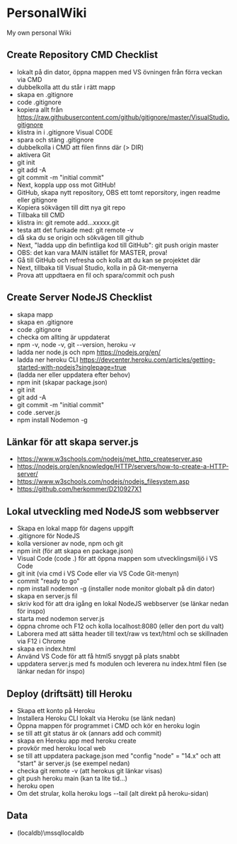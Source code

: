 # PersonalWiki
My own personal Wiki
## Create Repository CMD Checklist
- lokalt på din dator, öppna mappen med VS övningen från förra veckan via CMD
- dubbelkolla att du står i rätt mapp
- skapa en .gitignore 
- code .gitignore
- kopiera allt från https://raw.githubusercontent.com/github/gitignore/master/VisualStudio.gitignore
- klistra in i .gitignore Visual CODE
- spara och stäng .gitignore
- dubbelkolla i CMD att filen finns där (> DIR)
- aktivera Git
- git init
- git add -A
- git commit -m "initial commit"
- Next, koppla upp oss mot GitHub!
- GitHub, skapa nytt repository, OBS ett tomt reporsitory, ingen readme eller gitignore
- Kopiera sökvägen till ditt nya git repo
- Tillbaka till CMD
- klistra in: git remote add...xxxxx.git
- testa att det funkade med: git remote -v
- då ska du se origin och sökvägen till github
- Next, "ladda upp din befintliga kod till GitHub": git push origin master
- OBS: det kan vara MAIN istället för MASTER, prova!
- Gå till GitHub och refresha och kolla att du kan se projektet där
- Next, tillbaka till Visual Studio, kolla in på Git-menyerna
- Prova att uppdtaera en fil och spara/commit och push
## Create Server NodeJS Checklist
- skapa mapp
- skapa en .gitignore 
- code .gitignore
- checka om allting är uppdaterat
- npm -v, node -v, git --version, heroku -v
- ladda ner node.js och npm https://nodejs.org/en/
- ladda ner heroku CLI https://devcenter.heroku.com/articles/getting-started-with-nodejs?singlepage=true
- (ladda ner eller uppdatera efter behov)
- npm init (skapar package.json)
- git init
- git add -A
- git commit -m "initial commit"
- code .server.js
- npm install Nodemon -g
## Länkar för att skapa server.js
- https://www.w3schools.com/nodejs/met_http_createserver.asp
- https://nodejs.org/en/knowledge/HTTP/servers/how-to-create-a-HTTP-server/
- https://www.w3schools.com/nodejs/nodejs_filesystem.asp
- https://github.com/herkommer/D210927X1
## Lokal utveckling med NodeJS som webbserver
- Skapa en lokal mapp för dagens uppgift
- .gitignore för NodeJS
- kolla versioner av node, npm och git
- npm init (för att skapa en package.json)
- Visual Code (code .) för att öppna mappen som utvecklingsmiljö i VS Code
- git init (via cmd i VS Code eller via VS Code Git-menyn)
- commit "ready to go"
- npm install nodemon -g (installer node monitor globalt på din dator)
- skapa en server.js fil
- skriv kod för att dra igång en lokal NodeJS webbserver (se länkar nedan för inspo)
- starta med nodemon server.js
- öppna chrome och F12 och kolla localhost:8080 (eller den port du valt)
- Laborera med att sätta header till text/raw vs text/html och se skillnaden via F12 i Chrome
- skapa en index.html
- Använd VS Code för att få html5 snyggt på plats snabbt
- uppdatera server.js med fs modulen och leverera nu index.html filen (se länkar nedan för inspo)
## Deploy (driftsätt) till Heroku
- Skapa ett konto på Heroku 
- Installera Heroku CLI lokalt via Heroku (se länk nedan)
- Öppna mappen för programmet i CMD och kör en heroku login 
- se till att git status är ok (annars add och commit)
- skapa en Heroku app med heroku create
- provkör med heroku local web
- se till att uppdatera package.json med "config "node" = "14.x" och att "start" är server.js (se exempel nedan)
- checka git remote -v (att herokus git länkar  visas)
- git push heroku main (kan ta lite tid...)
- heroku open
- Om det strular, kolla heroku logs --tail (alt direkt på heroku-sidan)
## Data
- (localdb)\mssqllocaldb
